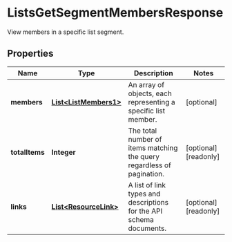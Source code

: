 

# ListsGetSegmentMembersResponse

View members in a specific list segment.

## Properties

| Name | Type | Description | Notes |
|------------ | ------------- | ------------- | -------------|
|**members** | [**List&lt;ListMembers1&gt;**](ListMembers1.md) | An array of objects, each representing a specific list member. |  [optional] |
|**totalItems** | **Integer** | The total number of items matching the query regardless of pagination. |  [optional] [readonly] |
|**links** | [**List&lt;ResourceLink&gt;**](ResourceLink.md) | A list of link types and descriptions for the API schema documents. |  [optional] [readonly] |



